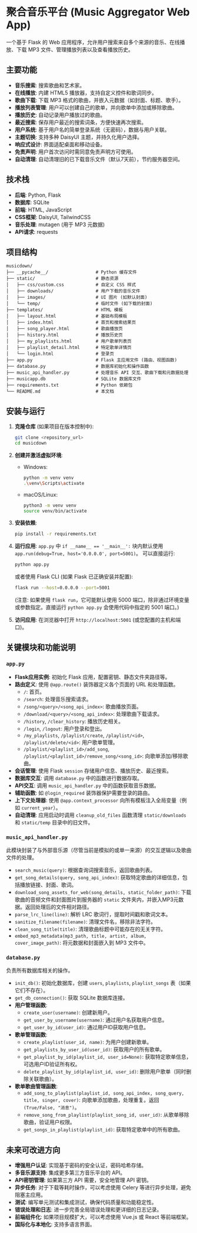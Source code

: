 # 聚合音乐平台 (Music Aggregator Web App)

一个基于 Flask 的 Web 应用程序，允许用户搜索来自多个来源的音乐、在线播放、下载 MP3 文件、管理播放列表以及查看播放历史。

## 主要功能

- **音乐搜索**: 搜索歌曲和艺术家。
- **在线播放**: 内建 HTML5 播放器，支持自定义控件和歌词同步。
- **歌曲下载**: 下载 MP3 格式的歌曲，并嵌入元数据（如封面、标题、歌手）。
- **播放列表管理**: 用户可以创建自己的歌单，并向歌单中添加或移除歌曲。
- **播放历史**: 自动记录用户播放过的歌曲。
- **最近搜索**: 保存用户最近的搜索词条，方便快速再次搜索。
- **用户系统**: 基于用户名的简单登录系统（无密码），数据与用户关联。
- **主题切换**: 支持多种 DaisyUI 主题，并持久化用户选择。
- **响应式设计**: 界面适配桌面和移动设备。
- **免责声明**: 用户首次访问时需同意免责声明方可使用。
- **自动清理**: 自动清理旧的已下载音乐文件（默认7天前），节约服务器空间。

## 技术栈

- **后端**: Python, Flask
- **数据库**: SQLite
- **前端**: HTML, JavaScript
- **CSS框架**: DaisyUI, TailwindCSS
- **音乐处理**: mutagen (用于 MP3 元数据)
- **API请求**: requests

## 项目结构

```
musicdown/
├── __pycache__/                  # Python 缓存文件
├── static/                       # 静态资源
│   ├── css/custom.css            # 自定义 CSS 样式
│   ├── downloads/                # 用户下载的音乐文件
│   ├── images/                   # UI 图片 (如默认封面)
│   └── temp/                     # 临时文件 (如下载的封面)
├── templates/                    # HTML 模板
│   ├── layout.html               # 基础布局模板
│   ├── index.html                # 首页和搜索结果页
│   ├── song_player.html          # 歌曲播放页
│   ├── history.html              # 播放历史页
│   ├── my_playlists.html         # 用户歌单列表页
│   ├── playlist_detail.html      # 特定歌单详情页
│   └── login.html                # 登录页
├── app.py                        # Flask 主应用文件 (路由、视图函数)
├── database.py                   # 数据库初始化和操作函数
├── music_api_handler.py          # 处理音乐 API 交互、歌曲下载和元数据处理
├── musicapp.db                   # SQLite 数据库文件
├── requirements.txt              # Python 依赖包
└── README.md                     # 本文档
```

## 安装与运行

1.  **克隆仓库** (如果项目在版本控制中):
    ```bash
    git clone <repository_url>
    cd musicdown
    ```

2.  **创建并激活虚拟环境**:
    -   Windows:
        ```bash
        python -m venv venv
        .\venv\Scripts\activate
        ```
    -   macOS/Linux:
        ```bash
        python3 -m venv venv
        source venv/bin/activate
        ```

3.  **安装依赖**:
    ```bash
    pip install -r requirements.txt
    ```

4.  **运行应用**:
    `app.py` 中 `if __name__ == '__main__':` 块内默认使用 `app.run(debug=True, host='0.0.0.0', port=5001)`。
    可以直接运行:
    ```bash
    python app.py
    ```
    或者使用 Flask CLI (如果 Flask 已正确安装并配置):
    ```bash
    flask run --host=0.0.0.0 --port=5001 
    ```
    (注意: 如果使用 `flask run`，它可能默认使用 5000 端口，除非通过环境变量或参数指定。直接运行 `python app.py` 会使用代码中指定的 5001 端口。)


5.  **访问应用**:
    在浏览器中打开 `http://localhost:5001` (或您配置的主机和端口)。

## 关键模块和功能说明

### `app.py`
-   **Flask应用实例**: 初始化 Flask 应用，配置密钥、静态文件夹路径等。
-   **路由定义**: 使用 `@app.route()` 装饰器定义各个页面的 URL 和处理函数。
    -   `/`: 首页。
    -   `/search`: 处理音乐搜索请求。
    -   `/song/<query>/<song_api_index>`: 歌曲播放页面。
    -   `/download/<query>/<song_api_index>`: 处理歌曲下载请求。
    -   `/history`, `/clear_history`: 播放历史相关。
    -   `/login`, `/logout`: 用户登录和登出。
    -   `/my_playlists`, `/playlist/create`, `/playlist/<id>`, `/playlist/delete/<id>`: 用户歌单管理。
    -   `/playlist/<playlist_id>/add_song`, `/playlist/<playlist_id>/remove_song/<song_id>`: 向歌单添加/移除歌曲。
-   **会话管理**: 使用 Flask `session` 存储用户信息、播放历史、最近搜索。
-   **数据库交互**: 调用 `database.py` 中的函数进行数据存取。
-   **API交互**: 调用 `music_api_handler.py` 中的函数获取音乐数据。
-   **辅助函数**: 如 `@login_required` 装饰器保护需要登录的路由。
-   **上下文处理器**: 使用 `@app.context_processor` 向所有模板注入全局变量（例如 `current_year`）。
-   **自动清理**: 应用启动时调用 `cleanup_old_files` 函数清理 `static/downloads` 和 `static/temp` 目录中的旧文件。

### `music_api_handler.py`
此模块封装了与外部音乐源（尽管当前是模拟的或单一来源）的交互逻辑以及歌曲文件的处理。
-   `search_music(query)`: 根据查询词搜索音乐，返回歌曲列表。
-   `get_song_details(query, song_api_index)`: 获取特定歌曲的详细信息，包括播放链接、封面、歌词。
-   `download_song_assets_for_web(song_details, static_folder_path)`: 下载歌曲的音频文件和封面图片到服务器的 `static` 文件夹内，并嵌入MP3元数据。返回处理后的文件相对路径。
-   `parse_lrc_line(line)`: 解析 LRC 歌词行，提取时间戳和歌词文本。
-   `sanitize_filename(filename)`: 清理文件名，移除非法字符。
-   `clean_song_title(title)`: 清理歌曲标题中可能存在的无关字符。
-   `embed_mp3_metadata(mp3_path, title, artist, album, cover_image_path)`: 将元数据和封面嵌入到 MP3 文件中。

### `database.py`
负责所有数据库相关的操作。
-   `init_db()`: 初始化数据库，创建 `users`, `playlists`, `playlist_songs` 表（如果它们不存在）。
-   `get_db_connection()`: 获取 SQLite 数据库连接。
-   **用户管理函数**:
    -   `create_user(username)`: 创建新用户。
    -   `get_user_by_username(username)`: 通过用户名获取用户信息。
    -   `get_user_by_id(user_id)`: 通过用户ID获取用户信息。
-   **歌单管理函数**:
    -   `create_playlist(user_id, name)`: 为用户创建新歌单。
    -   `get_playlists_by_user_id(user_id)`: 获取用户的所有歌单。
    -   `get_playlist_by_id(playlist_id, user_id=None)`: 获取特定歌单信息，可选用户ID验证所有权。
    -   `delete_playlist_by_id(playlist_id, user_id)`: 删除用户歌单（同时删除关联歌曲）。
-   **歌单歌曲管理函数**:
    -   `add_song_to_playlist(playlist_id, song_api_index, song_query, title, singer, cover)`: 向歌单添加歌曲，处理重复。返回 `(True/False, "消息")`。
    -   `remove_song_from_playlist(playlist_song_id, user_id)`: 从歌单移除歌曲，验证用户权限。
    -   `get_songs_in_playlist(playlist_id)`: 获取特定歌单中的所有歌曲。

## 未来可改进方向

- **增强用户认证**: 实现基于密码的安全认证，密码哈希存储。
- **多音乐源支持**: 集成更多第三方音乐平台的 API。
- **API密钥管理**: 如果第三方 API 需要，安全地管理 API 密钥。
- **异步任务**: 对于下载等耗时操作，可以考虑使用 Celery 等进行异步处理，避免阻塞主应用。
- **测试**: 编写单元测试和集成测试，确保代码质量和功能稳定性。
- **错误处理和日志**: 进一步完善全局错误处理和更详细的日志记录。
- **前端组件化**: 如果项目规模扩大，可以考虑使用 Vue.js 或 React 等前端框架。
- **国际化与本地化**: 支持多语言界面。 